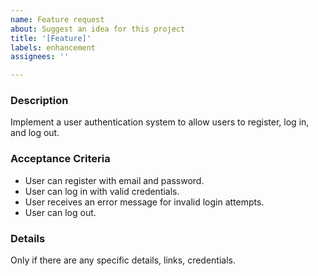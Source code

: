```yaml
---
name: Feature request
about: Suggest an idea for this project
title: '[Feature]'
labels: enhancement
assignees: ''

---
```

### Description
Implement a user authentication system to allow users to register, log in, and log out.

### Acceptance Criteria
- User can register with email and password.
- User can log in with valid credentials.
- User receives an error message for invalid login attempts.
- User can log out.

### Details
Only if there are any specific details, links, credentials.

